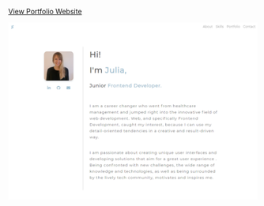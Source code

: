 [View Portfolio Website](https://juliamj.netlify.app/)

![Screenshot of Portfolio-Website](readme.png)
